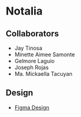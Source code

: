 # Notalia

## Collaborators
- Jay Tinosa
- Minette Aimee Samonte
- Gelmore Laguio
- Joseph Rojas
- Ma. Mickaella Tacuyan

## Design
- [Figma Design](https://www.figma.com/design/y4BAJn4YCovOrRaif0E18v/(Scrapbook-Journal)?node-id=0-1&t=nHqOVJdQkOr3UnEG-1)
